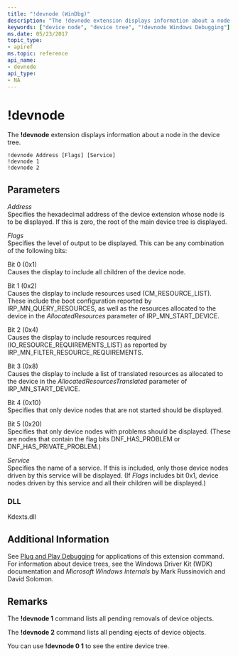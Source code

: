 ```yaml
---
title: "!devnode (WinDbg)"
description: "The !devnode extension displays information about a node in the device tree."
keywords: ["device node", "device tree", "!devnode Windows Debugging"]
ms.date: 05/23/2017
topic_type:
- apiref
ms.topic: reference
api_name:
- devnode
api_type:
- NA
---
```


# !devnode

The **!devnode** extension displays information about a node in the device tree.

```dbgcmd
!devnode Address [Flags] [Service]  
!devnode 1 
!devnode 2
```

## <span id="ddk__devnode_dbg"></span><span id="DDK__DEVNODE_DBG"></span>Parameters


<span id="_______Address______"></span><span id="_______address______"></span><span id="_______ADDRESS______"></span> *Address*   
Specifies the hexadecimal address of the device extension whose node is to be displayed. If this is zero, the root of the main device tree is displayed.

<span id="_______Flags______"></span><span id="_______flags______"></span><span id="_______FLAGS______"></span> *Flags*   
Specifies the level of output to be displayed. This can be any combination of the following bits:

<span id="Bit_0__0x1_"></span><span id="bit_0__0x1_"></span><span id="BIT_0__0X1_"></span>Bit 0 (0x1)  
Causes the display to include all children of the device node.

<span id="Bit_1__0x2_"></span><span id="bit_1__0x2_"></span><span id="BIT_1__0X2_"></span>Bit 1 (0x2)  
Causes the display to include resources used (CM\_RESOURCE\_LIST). These include the boot configuration reported by IRP\_MN\_QUERY\_RESOURCES, as well as the resources allocated to the device in the *AllocatedResources* parameter of IRP\_MN\_START\_DEVICE.

<span id="Bit_2__0x4_"></span><span id="bit_2__0x4_"></span><span id="BIT_2__0X4_"></span>Bit 2 (0x4)  
Causes the display to include resources required (IO\_RESOURCE\_REQUIREMENTS\_LIST) as reported by IRP\_MN\_FILTER\_RESOURCE\_REQUIREMENTS.

<span id="Bit_3__0x8_"></span><span id="bit_3__0x8_"></span><span id="BIT_3__0X8_"></span>Bit 3 (0x8)  
Causes the display to include a list of translated resources as allocated to the device in the *AllocatedResourcesTranslated* parameter of IRP\_MN\_START\_DEVICE.

<span id="Bit_4__0x10_"></span><span id="bit_4__0x10_"></span><span id="BIT_4__0X10_"></span>Bit 4 (0x10)  
Specifies that only device nodes that are not started should be displayed.

<span id="Bit_5__0x20_"></span><span id="bit_5__0x20_"></span><span id="BIT_5__0X20_"></span>Bit 5 (0x20)  
Specifies that only device nodes with problems should be displayed. (These are nodes that contain the flag bits DNF\_HAS\_PROBLEM or DNF\_HAS\_PRIVATE\_PROBLEM.)

<span id="_______Service______"></span><span id="_______service______"></span><span id="_______SERVICE______"></span> *Service*   
Specifies the name of a service. If this is included, only those device nodes driven by this service will be displayed. (If *Flags* includes bit 0x1, device nodes driven by this service and all their children will be displayed.)

### DLL

Kdexts.dll

 

## Additional Information

See [Plug and Play Debugging](../debugger/plug-and-play-debugging.md) for applications of this extension command. For information about device trees, see the Windows Driver Kit (WDK) documentation and *Microsoft Windows Internals* by Mark Russinovich and David Solomon.

## Remarks

The **!devnode 1** command lists all pending removals of device objects.

The **!devnode 2** command lists all pending ejects of device objects.

You can use **!devnode 0 1** to see the entire device tree.

